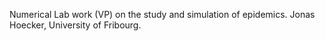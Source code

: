 Numerical Lab work (VP) on the study and simulation of epidemics. Jonas Hoecker, University of Fribourg.
